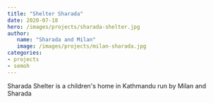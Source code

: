```yaml
---
title: "Shelter Sharada"
date: 2020-07-18
hero: /images/projects/sharada-shelter.jpg
author:
   name: "Sharada and Milan"
   image: /images/projects/milan-sharada.jpg
categories:
- projects
- semoh
---
```


Sharada Shelter is a children's home in Kathmandu run by Milan and Sharada


